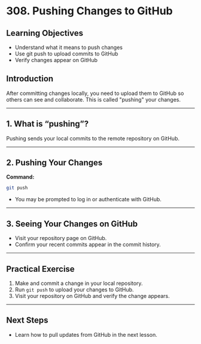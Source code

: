 # 308. Pushing Changes to GitHub

## Learning Objectives

- Understand what it means to push changes
- Use git push to upload commits to GitHub
- Verify changes appear on GitHub

## Introduction

After committing changes locally, you need to upload them to GitHub so others can see and collaborate. This is called "pushing" your changes.

---

## 1. What is “pushing”?

Pushing sends your local commits to the remote repository on GitHub.

---

## 2. Pushing Your Changes

**Command:**

```sh
git push
```

- You may be prompted to log in or authenticate with GitHub.

---

## 3. Seeing Your Changes on GitHub

- Visit your repository page on GitHub.
- Confirm your recent commits appear in the commit history.

---

## Practical Exercise

1. Make and commit a change in your local repository.
2. Run `git push` to upload your changes to GitHub.
3. Visit your repository on GitHub and verify the change appears.

---

## Next Steps

- Learn how to pull updates from GitHub in the next lesson.
